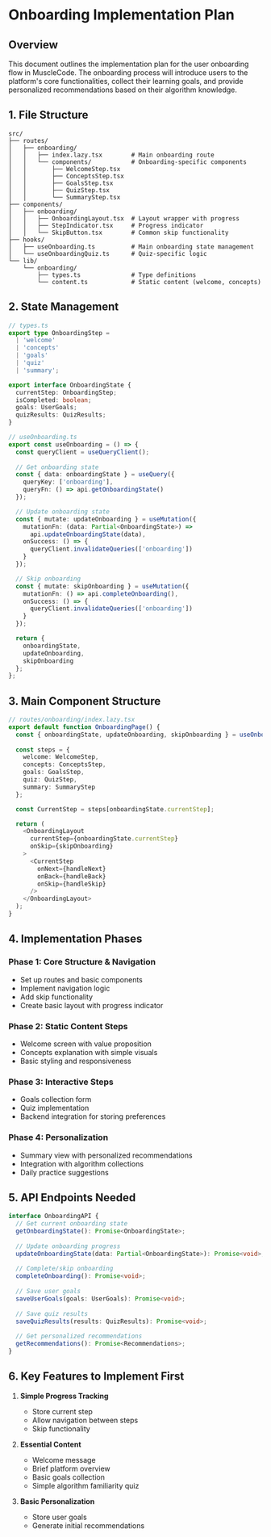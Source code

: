 # Onboarding Implementation Plan

## Overview
This document outlines the implementation plan for the user onboarding flow in MuscleCode. The onboarding process will introduce users to the platform's core functionalities, collect their learning goals, and provide personalized recommendations based on their algorithm knowledge.

## 1. File Structure

```
src/
├── routes/
│   ├── onboarding/
│   │   ├── index.lazy.tsx        # Main onboarding route
│   │   └── components/           # Onboarding-specific components
│   │       ├── WelcomeStep.tsx
│   │       ├── ConceptsStep.tsx
│   │       ├── GoalsStep.tsx
│   │       ├── QuizStep.tsx
│   │       └── SummaryStep.tsx
├── components/
│   ├── onboarding/
│   │   ├── OnboardingLayout.tsx  # Layout wrapper with progress
│   │   ├── StepIndicator.tsx     # Progress indicator
│   │   └── SkipButton.tsx        # Common skip functionality
├── hooks/
│   ├── useOnboarding.ts          # Main onboarding state management
│   └── useOnboardingQuiz.ts      # Quiz-specific logic
└── lib/
    └── onboarding/
        ├── types.ts              # Type definitions
        └── content.ts            # Static content (welcome, concepts)
```

## 2. State Management

```typescript
// types.ts
export type OnboardingStep = 
  | 'welcome'
  | 'concepts'
  | 'goals'
  | 'quiz'
  | 'summary';

export interface OnboardingState {
  currentStep: OnboardingStep;
  isCompleted: boolean;
  goals: UserGoals;
  quizResults: QuizResults;
}

// useOnboarding.ts
export const useOnboarding = () => {
  const queryClient = useQueryClient();
  
  // Get onboarding state
  const { data: onboardingState } = useQuery({
    queryKey: ['onboarding'],
    queryFn: () => api.getOnboardingState()
  });

  // Update onboarding state
  const { mutate: updateOnboarding } = useMutation({
    mutationFn: (data: Partial<OnboardingState>) => 
      api.updateOnboardingState(data),
    onSuccess: () => {
      queryClient.invalidateQueries(['onboarding'])
    }
  });

  // Skip onboarding
  const { mutate: skipOnboarding } = useMutation({
    mutationFn: () => api.completeOnboarding(),
    onSuccess: () => {
      queryClient.invalidateQueries(['onboarding'])
    }
  });

  return {
    onboardingState,
    updateOnboarding,
    skipOnboarding
  };
};
```

## 3. Main Component Structure

```typescript
// routes/onboarding/index.lazy.tsx
export default function OnboardingPage() {
  const { onboardingState, updateOnboarding, skipOnboarding } = useOnboarding();
  
  const steps = {
    welcome: WelcomeStep,
    concepts: ConceptsStep,
    goals: GoalsStep,
    quiz: QuizStep,
    summary: SummaryStep
  };

  const CurrentStep = steps[onboardingState.currentStep];

  return (
    <OnboardingLayout 
      currentStep={onboardingState.currentStep}
      onSkip={skipOnboarding}
    >
      <CurrentStep 
        onNext={handleNext}
        onBack={handleBack}
        onSkip={handleSkip}
      />
    </OnboardingLayout>
  );
}
```

## 4. Implementation Phases

### Phase 1: Core Structure & Navigation
- Set up routes and basic components
- Implement navigation logic
- Add skip functionality
- Create basic layout with progress indicator

### Phase 2: Static Content Steps
- Welcome screen with value proposition
- Concepts explanation with simple visuals
- Basic styling and responsiveness

### Phase 3: Interactive Steps
- Goals collection form
- Quiz implementation
- Backend integration for storing preferences

### Phase 4: Personalization
- Summary view with personalized recommendations
- Integration with algorithm collections
- Daily practice suggestions

## 5. API Endpoints Needed

```typescript
interface OnboardingAPI {
  // Get current onboarding state
  getOnboardingState(): Promise<OnboardingState>;
  
  // Update onboarding progress
  updateOnboardingState(data: Partial<OnboardingState>): Promise<void>;
  
  // Complete/skip onboarding
  completeOnboarding(): Promise<void>;
  
  // Save user goals
  saveUserGoals(goals: UserGoals): Promise<void>;
  
  // Save quiz results
  saveQuizResults(results: QuizResults): Promise<void>;
  
  // Get personalized recommendations
  getRecommendations(): Promise<Recommendations>;
}
```

## 6. Key Features to Implement First

1. **Simple Progress Tracking**
   - Store current step
   - Allow navigation between steps
   - Skip functionality

2. **Essential Content**
   - Welcome message
   - Brief platform overview
   - Basic goals collection
   - Simple algorithm familiarity quiz

3. **Basic Personalization**
   - Store user goals
   - Generate initial recommendations